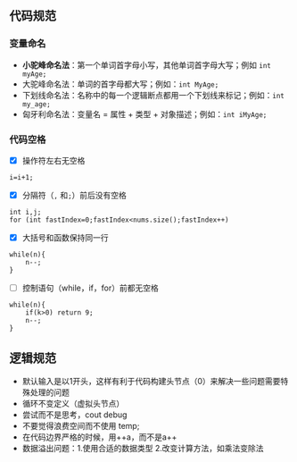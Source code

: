 ## 代码规范

### 变量命名

* **小驼峰命名法**：第一个单词首字母小写，其他单词首字母大写；例如 `int myAge;`
* 大驼峰命名法：单词的首字母都大写；例如：``int MyAge;``
* 下划线命名法：名称中的每一个逻辑断点都用一个下划线来标记；例如：`int my_age;`
* 匈牙利命名法：变量名 = 属性 + 类型 + 对象描述；例如：`int iMyAge;`



### 代码空格

- [x] 操作符左右无空格

```
i=i+1;
```

- [x] 分隔符（`,` 和`;`）前后没有空格


```
int i,j;
for (int fastIndex=0;fastIndex<nums.size();fastIndex++)
```

- [x] 大括号和函数保持同一行


```
while(n){
    n--;
}
```

- [ ] 控制语句（while，if，for）前都无空格

```
while(n){
    if(k>0) return 9;
    n--;
}
```





## 逻辑规范

- 默认输入是以1开头，这样有利于代码构建头节点（0）来解决一些问题需要特殊处理的问题
- 循环不变定义（虚拟头节点）
- 尝试而不是思考，cout debug
- 不要觉得浪费空间而不使用 temp;
- 在代码边界严格的时候，用++a，而不是a++
- 数据溢出问题：1.使用合适的数据类型 2.改变计算方法，如乘法变除法